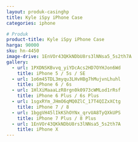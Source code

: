 ```yaml
---
layout: produk-casinghp
title: Kyle iSpy iPhone Case
categories: iphone

# Produk
product-title: Kyle iSpy iPhone Case
harga: 90000
sku: hn-4450
image-drive: 1EnVOr43QKkNDbU8rs3lNNsa5_5s2th7A
gallery:
  - url: 1PXDNSKBvvq_yiYDcAcs2HD7OYHJon6Wd
    title: iPhone 5 / 5s / SE
  - url: 1o6m45TDL3myqu3LHvHBg7hMujvnLhuhl
    title: iPhone 6 / 6s
  - url: 1HlXiMaaaLzR8rgn0k0973cWMLod1rRsf
    title: iPhone 6 Plus / 6s Plus
  - url: 1sgxRYm_JHmO6qMQ0ZlC_17T4QIZxXCtg
    title: iPhone 7 / 8
  - url: 1bggVH45lIkKShOYNx_qrvUA8TyQXkUPS
    title: iPhone 7 Plus / 8 Plus
  - url: 1EnVOr43QKkNDbU8rs3lNNsa5_5s2th7A
    title: iPhone X
---
```


